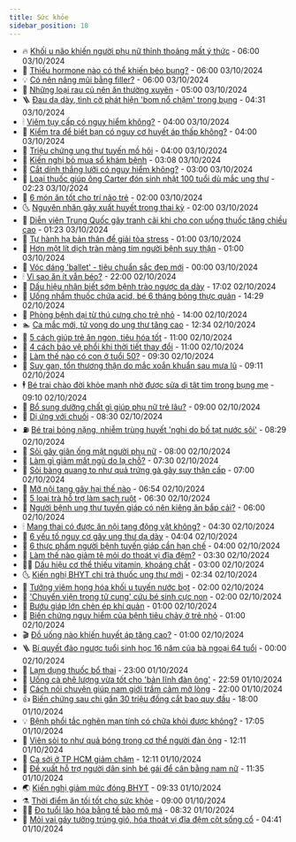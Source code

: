 ```yaml
---
title: Sức khỏe
sidebar_position: 10
---
```


<!-- vnexpress-suc-khoe:START -->
- 🔥 [Khối u não khiến người phụ nữ thỉnh thoảng mất ý thức](https://vnexpress.net/khoi-u-nao-khien-nguoi-phu-nu-thinh-thoang-mat-y-thuc-4799791.html) - 06:00 03/10/2024
- 🥰 [Thiếu hormone nào có thể khiến béo bụng?](https://vnexpress.net/thieu-hormone-nao-co-the-khien-beo-bung-4799760.html) - 06:00 03/10/2024
- 💡 [Có nên nâng mũi bằng filler?](https://vnexpress.net/co-nen-nang-mui-bang-filler-4799739.html) - 06:00 03/10/2024
- 🤗 [Những loại rau củ nên ăn thường xuyên](https://vnexpress.net/nhung-loai-rau-cu-nen-an-thuong-xuyen-4799664.html) - 05:00 03/10/2024
- 🪜 [Đau dạ dày, tình cờ phát hiện &#39;bom nổ chậm&#39; trong bụng](https://vnexpress.net/vao-vien-vi-dau-da-day-tinh-co-phat-hien-bom-no-cham-trong-bung-4799591.html) - 04:31 03/10/2024
- 🕯 [Viêm tụy cấp có nguy hiểm không?](https://vnexpress.net/viem-tuy-cap-co-nguy-hiem-khong-4799726.html) - 04:00 03/10/2024
- 🤭 [Kiểm tra để biết bạn có nguy cơ huyết áp thấp không?](https://vnexpress.net/kiem-tra-de-biet-ban-co-nguy-co-huyet-ap-thap-khong-4799695.html) - 04:00 03/10/2024
- 👀 [Triệu chứng ung thư tuyến mồ hôi](https://vnexpress.net/trieu-chung-ung-thu-tuyen-mo-hoi-4799663.html) - 04:00 03/10/2024
- 🌋 [Kiến nghị bỏ mua sổ khám bệnh](https://vnexpress.net/kien-nghi-bo-mua-so-kham-benh-giay-4799646.html) - 03:08 03/10/2024
- 🫶 [Cắt dính thắng lưỡi có nguy hiểm không?](https://vnexpress.net/cat-dinh-thang-luoi-co-nguy-hiem-khong-4799644.html) - 03:00 03/10/2024
- 🦆 [Loại thuốc giúp ông Carter đón sinh nhật 100 tuổi dù mắc ung thư](https://vnexpress.net/loai-thuoc-giup-ong-carter-don-sinh-nhat-100-tuoi-du-mac-ung-thu-4799510.html) - 02:23 03/10/2024
- 🚀 [6 món ăn tốt cho trí não trẻ](https://vnexpress.net/6-mon-an-tot-cho-tri-nao-tre-4799597.html) - 02:00 03/10/2024
- 🌜 [Nguyên nhân gây xuất huyết trong thai kỳ](https://vnexpress.net/nguyen-nhan-gay-xuat-huyet-trong-thai-ky-4799595.html) - 02:00 03/10/2024
- 🧰 [Diễn viên Trung Quốc gây tranh cãi khi cho con uống thuốc tăng chiều cao](https://vnexpress.net/dien-vien-trung-quoc-gay-tranh-cai-khi-cho-con-uong-thuoc-tang-chieu-cao-4799485.html) - 01:23 03/10/2024
- 💫 [Tự hành hạ bản thân để giải tỏa stress](https://vnexpress.net/hoi-chung-tra-tan-ban-than-de-giai-toa-stress-4798412.html) - 01:00 03/10/2024
- 🌝 [Hơn một lít dịch tràn màng tim người bệnh suy thận](https://vnexpress.net/hon-mot-lit-dich-tran-mang-tim-nguoi-benh-suy-than-4799593.html) - 01:00 03/10/2024
- 🗽 [Vóc dáng &#39;ballet&#39; - tiêu chuẩn sắc đẹp mới](https://vnexpress.net/voc-dang-ballet-tieu-chuan-sac-dep-moi-4799472.html) - 00:00 03/10/2024
- 🕯 [Vì sao ăn ít vẫn béo?](https://vnexpress.net/vi-sao-an-it-van-beo-4799261.html) - 22:00 02/10/2024
- 🦅 [Dấu hiệu nhận biết sớm bệnh trào ngược dạ dày](https://vnexpress.net/dau-hieu-nhan-biet-som-benh-trao-nguoc-da-day-4798307.html) - 17:02 02/10/2024
- 🦆 [Uống nhầm thuốc chứa acid, bé 6 tháng bỏng thực quản](https://vnexpress.net/uong-nham-thuoc-chua-acid-be-6-thang-bong-thuc-quan-4799387.html) - 14:29 02/10/2024
- 🎊 [Phòng bệnh dại từ thú cưng cho trẻ nhỏ](https://vnexpress.net/phong-benh-dai-tu-thu-cung-cho-tre-nho-4799511.html) - 14:00 02/10/2024
- 🏊 [Ca mắc mới, tử vong do ung thư tăng cao](https://vnexpress.net/ca-mac-moi-tu-vong-do-ung-thu-tang-cao-4799549.html) - 12:34 02/10/2024
- 📝 [5 cách giúp trẻ ăn ngon, tiêu hóa tốt](https://vnexpress.net/5-cach-giup-tre-an-ngon-tieu-hoa-tot-4799350.html) - 11:00 02/10/2024
- 💯 [4 cách bảo vệ phổi khi thời tiết thay đổi](https://vnexpress.net/4-cach-bao-ve-phoi-khi-thoi-tiet-thay-doi-4799302.html) - 11:00 02/10/2024
- 🌊 [Làm thế nào có con ở tuổi 50?](https://vnexpress.net/lam-the-nao-co-con-o-tuoi-50-4799326.html) - 09:30 02/10/2024
- 🚀 [Suy gan, tổn thương thận do mắc xoắn khuẩn sau mưa lũ](https://vnexpress.net/suy-gan-ton-thuong-than-do-mac-xoan-khuan-sau-mua-lu-4799357.html) - 09:11 02/10/2024
- 🕴 [Bé trai chào đời khỏe mạnh nhờ được sửa dị tật tim trong bụng mẹ](https://vnexpress.net/be-trai-chao-doi-khoe-manh-nho-duoc-sua-di-tat-tim-trong-bung-me-4799438.html) - 09:10 02/10/2024
- 🗽 [Bổ sung dưỡng chất gì giúp phụ nữ trẻ lâu?](https://vnexpress.net/bo-sung-duong-chat-gi-giup-phu-nu-tre-lau-4799398.html) - 09:00 02/10/2024
- 🎡 [Dị ứng với chuối](https://vnexpress.net/di-ung-voi-chuoi-4799288.html) - 08:30 02/10/2024
- ⛽️ [Bé trai bỏng nặng, nhiễm trùng huyết &#39;nghi do bố tạt nước sôi&#39;](https://vnexpress.net/be-trai-bong-nang-nhiem-trung-huyet-nghi-do-bo-tat-nuoc-soi-4799426.html) - 08:29 02/10/2024
- 🦆 [Sỏi gây giãn ống mật người phụ nữ](https://vnexpress.net/soi-gay-gian-ong-mat-nguoi-phu-nu-4799391.html) - 08:00 02/10/2024
- 🤩 [Làm gì giảm mất ngủ do lạ chỗ?](https://vnexpress.net/lam-gi-giam-mat-ngu-do-la-cho-4799353.html) - 07:30 02/10/2024
- 🦒 [Sỏi bàng quang to như quả trứng gà gây suy thận cấp](https://vnexpress.net/soi-bang-quang-to-nhu-qua-trung-ga-gay-suy-than-cap-4799382.html) - 07:00 02/10/2024
- 💫 [Mỡ nội tạng gây hại thế nào](https://vnexpress.net/mo-noi-tang-gay-hai-the-nao-4799233.html) - 06:54 02/10/2024
- 🐘 [5 loại trà hỗ trợ làm sạch ruột](https://vnexpress.net/5-loai-tra-ho-tro-lam-sach-ruot-4799317.html) - 06:30 02/10/2024
- 🚀 [Người bệnh ung thư tuyến giáp có nên kiêng ăn bắp cải?](https://vnexpress.net/nguoi-benh-ung-thu-tuyen-giap-co-nen-kieng-an-bap-cai-4799330.html) - 06:00 02/10/2024
- 🕯 [Mang thai có được ăn nội tạng động vật không?](https://vnexpress.net/mang-thai-co-duoc-an-noi-tang-dong-vat-khong-4799306.html) - 04:30 02/10/2024
- 🦏 [6 yếu tố nguy cơ gây ung thư dạ dày](https://vnexpress.net/6-yeu-to-nguy-co-gay-ung-thu-da-day-4798306.html) - 04:04 02/10/2024
- 🦄 [6 thực phẩm người bệnh tuyến giáp cần hạn chế](https://vnexpress.net/6-thuc-pham-nguoi-benh-tuyen-giap-can-han-che-4799290.html) - 04:00 02/10/2024
- 🦒 [Làm thế nào giảm tê mỏi do thoát vị đĩa đệm?](https://vnexpress.net/lam-the-nao-giam-te-moi-do-thoat-vi-dia-dem-4799259.html) - 03:30 02/10/2024
- 👨‍🏫 [Dấu hiệu cơ thể thiếu vitamin, khoáng chất](https://vnexpress.net/dau-hieu-co-the-thieu-vitamin-khoang-chat-4799216.html) - 03:00 02/10/2024
- 🌜 [Kiến nghị BHYT chi trả thuốc ung thư mới](https://vnexpress.net/kien-nghi-bhyt-chi-tra-thuoc-ung-thu-moi-4799132.html) - 02:34 02/10/2024
- 🚀 [Tưởng viêm họng hóa khối u tuyến nước bọt](https://vnexpress.net/tuong-viem-hong-hoa-khoi-u-tuyen-nuoc-bot-4799211.html) - 02:00 02/10/2024
- 💃 [&#39;Chuyển viện trong tử cung&#39; cứu bé sinh cực non](https://vnexpress.net/chuyen-vien-trong-tu-cung-cuu-be-sinh-cuc-non-4799141.html) - 02:00 02/10/2024
- 💯 [Bướu giáp lớn chèn ép khí quản](https://vnexpress.net/buou-giap-lon-chen-ep-khi-quan-4799144.html) - 01:00 02/10/2024
- 🤔 [Biến chứng nguy hiểm của bệnh tiêu chảy ở trẻ nhỏ](https://vnexpress.net/bien-chung-nguy-hiem-cua-benh-tieu-chay-o-tre-nho-4799092.html) - 01:00 02/10/2024
- 🎬 [Đồ uống nào khiến huyết áp tăng cao?](https://vnexpress.net/do-uong-nao-khien-huyet-ap-tang-cao-4799028.html) - 01:00 02/10/2024
- 🪜 [Bí quyết đảo ngược tuổi sinh học 16 năm của bà ngoại 64 tuổi](https://vnexpress.net/bi-quyet-dao-nguoc-tuoi-sinh-hoc-16-nam-cua-ba-ngoai-64-tuoi-4799078.html) - 00:00 02/10/2024
- 🦣 [Lạm dụng thuốc bổ thai](https://vnexpress.net/ruoc-hoa-do-lam-dung-thuoc-bo-thai-4798890.html) - 23:00 01/10/2024
- 🧐 [Uống cà phê lượng vừa tốt cho &#39;bản lĩnh đàn ông&#39;](https://vnexpress.net/uong-ca-phe-luong-vua-tot-cho-ban-linh-dan-ong-4799045.html) - 22:59 01/10/2024
- 🤡 [Cách nói chuyện giúp nam giới trầm cảm mở lòng](https://vnexpress.net/cach-noi-chuyen-giup-nam-gioi-tram-cam-mo-long-4798765.html) - 22:00 01/10/2024
- 👍 [Biến chứng sau chi gần 30 triệu đồng cắt bao quy đầu](https://vnexpress.net/bien-chung-sau-chi-gan-30-trieu-dong-cat-bao-quy-dau-4799022.html) - 18:00 01/10/2024
- 💡 [Bệnh phổi tắc nghẽn mạn tính có chữa khỏi được không?](https://vnexpress.net/benh-phoi-tac-nghen-man-tinh-co-chua-khoi-duoc-khong-4798522.html) - 17:05 01/10/2024
- 💯 [Viên sỏi to như quả bóng trong cơ thể người đàn ông](https://vnexpress.net/vien-soi-to-nhu-qua-bong-trong-co-the-nguoi-dan-ong-4799089.html) - 12:11 01/10/2024
- 🧠 [Ca sởi ở TP HCM giảm chậm](https://vnexpress.net/ca-soi-o-tp-hcm-giam-cham-4799114.html) - 12:11 01/10/2024
- 🎡 [Đề xuất hỗ trợ người dân sinh bé gái để cân bằng nam nữ](https://vnexpress.net/de-xuat-ho-tro-nguoi-dan-sinh-be-gai-de-can-bang-nam-nu-4799025.html) - 11:35 01/10/2024
- 🌏 [Kiến nghị giảm mức đóng BHYT](https://vnexpress.net/kien-nghi-giam-muc-dong-bhyt-4798756.html) - 09:33 01/10/2024
- ⚗️ [Thời điểm ăn tối tốt cho sức khỏe](https://vnexpress.net/thoi-diem-an-toi-tot-cho-suc-khoe-4798804.html) - 09:00 01/10/2024
- 👨‍🏫 [Đo tuổi lão hóa bằng tế bào mô má](https://vnexpress.net/do-tuoi-lao-hoa-bang-te-bao-mo-ma-4799006.html) - 08:32 01/10/2024
- 🤖 [Mỏi vai gáy tưởng trúng gió, hóa thoát vị đĩa đệm cột sống cổ](https://vnexpress.net/moi-vai-gay-tuong-trung-gio-hoa-thoat-vi-dia-dem-cot-song-co-4798779.html) - 04:41 01/10/2024<!-- vnexpress-suc-khoe:END -->
